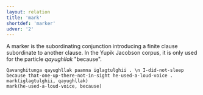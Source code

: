```yaml
---
layout: relation
title: 'mark'
shortdef: 'marker'
udver: '2'
---
```


A marker is the subordinating conjunction introducing a finite clause subordinate to another clause.
In the Yupik Jacobson corpus, it is only used for the particle _qayughllak_ "because".

~~~ sdparse
Qavanghitunga qayughllak paamna iglagtulghii . \n I-did-not-sleep because that-one-up-there-not-in-sight he-used-a-loud-voice .
mark(iglagtulghii, qayughllak)
mark(he-used-a-loud-voice, because)
~~~

<!-- Interlanguage links updated Út 9. května 2023, 20:04:18 CEST -->
